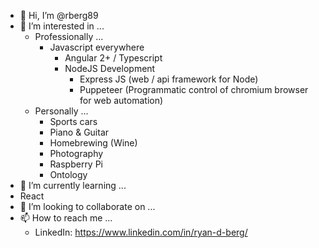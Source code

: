 - 👋 Hi, I’m @rberg89
- 👀 I’m interested in ... 
  - Professionally ...
    - Javascript everywhere
      - Angular 2+ / Typescript
      - NodeJS Development
        - Express JS (web / api framework for Node)
        - Puppeteer (Programmatic control of chromium browser for web automation)
  - Personally ...
    - Sports cars
    - Piano & Guitar
    - Homebrewing (Wine)
    - Photography
    - Raspberry Pi
    - Ontology
- 🌱 I’m currently learning ...
- React
- 💞️ I’m looking to collaborate on ...
- 📫 How to reach me ... 
  - LinkedIn: https://www.linkedin.com/in/ryan-d-berg/

<!---
rberg89/rberg89 is a ✨ special ✨ repository because its `README.md` (this file) appears on your GitHub profile.
You can click the Preview link to take a look at your changes.
--->
